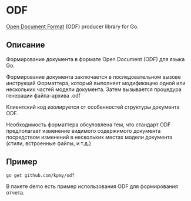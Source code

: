 # ODF
[Open Document Format](http://docs.oasis-open.org/office/v1.2/OpenDocument-v1.2.html) (ODF) producer library for Go.

## Описание
Формирование документа в формате Open Document (ODF) для языка Go.

Формирование документа заключается в последовательном вызове инструкций Форматтера, который выполняет модификацию одной или нескольких частей модели документа.
Затем вызывается процедура генерации файла-архива .odf

Клиентский код изолируется от особенностей структуры документа ODF. 

Необходимость форматтера обсуловлена тем, что стандарт ODF предполагает изменение видимого содержимого документа посредством изменений в нескольких местах модели документа (стили, встроенные файлы, и т.д.)

## Пример
    go get github.com/kpmy/odf
В пакете demo есть пример использования ODF для формирования отчета.